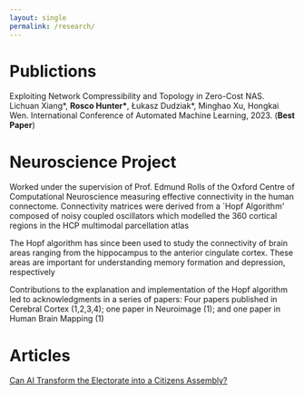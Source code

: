 ```yaml
---
layout: single
permalink: /research/
---
```

<h1>Publictions</h1>
<p>Exploiting Network Compressibility and Topology in Zero-Cost NAS.
Lichuan Xiang*, <b>Rosco Hunter*</b>, Łukasz Dudziak*, Minghao Xu, Hongkai Wen.
International Conference of Automated Machine Learning, 2023. (<b>Best Paper</b>)</p>

<h1>Neuroscience Project</h1>
<p>Worked under the supervision of Prof. Edmund Rolls of the Oxford Centre of Computational Neuroscience measuring effective connectivity in the human connectome. Connectivity matrices were derived from a `Hopf Algorithm' composed of noisy coupled oscillators which modelled the 360 cortical regions in the HCP multimodal parcellation atlas

The Hopf algorithm has since been used to study the connectivity of brain areas ranging from the hippocampus to the anterior cingulate cortex. These areas are important for understanding memory formation and depression, respectively

Contributions to the explanation and implementation of the Hopf algorithm led to acknowledgments in a series of papers: Four papers published in Cerebral Cortex (1,2,3,4); one paper in Neuroimage (1); and one paper in Human Brain Mapping (1)</p>

<h1>Articles</h1>
<a href="[https://www.example.com](https://medium.com/@rosco.hunter/can-ai-transform-the-electorate-into-a-citizens-assembly-ea4950980726)https://medium.com/@rosco.hunter/can-ai-transform-the-electorate-into-a-citizens-assembly-ea4950980726">Can AI Transform the Electorate into a Citizens Assembly?</a>

